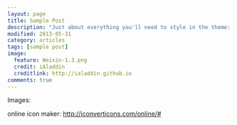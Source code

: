 ```yaml
---
layout: page
title: Sample Post
description: "Just about everything you'll need to style in the theme: headings, paragraphs, blockquotes, tables, code blocks, and more."
modified: 2013-05-31
category: articles
tags: [sample post]
image:
  feature: Weixin-1.3.png
  credit: iAladdin
  creditlink: http://ialaddin.github.io
comments: true  
---
```



Images:

online icon maker: http://iconverticons.com/online/#